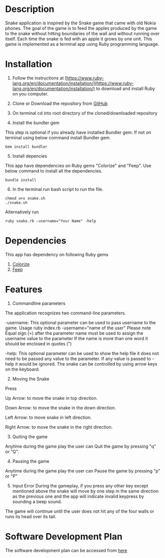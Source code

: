 # Description
Snake application is inspired by the Snake game that came with old Nokia phones. 
The goal of the game is to feed the apples produced by the game to the snake without hitting boundaries of the wall and without running over itself. Each time the snake is fed with an apple it grows by one unit.
This game is implemented as a terminal app using Ruby programming language.
# Installation
1. Follow the instructions at [https://www.ruby-lang.org/en/documentation/installation/](https://www.ruby-lang.org/en/documentation/installation/) to download and install Ruby on you computer.

2. Clone or Download the repository from [GitHub](https://github.com/hirengondhiya/name_snake_game)

3. On terminal cd into root directory of the cloned/downloaded repository

4. Install the bundler gem 

This step is optional if you already have installed Bundler gem.
If not on terminal using below command install Bundler gem.
```
Gem install bundler
```
5. Install depencies

This app have dependencies on Ruby gems "Colorize" and "Feep". Use below command to install all the dependencies.
```
bundle install
```

6. In the terminal run bash script to run the file.
```
chmod u+x snake.sh
./snake.sh
```
Alternatively run
```
ruby snake.rb -username="Your Name" -help
```
# Dependencies
This app has dependency on following Ruby gems
1. [Colorize](https://rubygems.org/gems/colorize)
2. [Feep](https://rubygems.org/gems/feep)
# Features
1. Commandline parameters

The application recognizes two command-line parameters.

-username: This optional parameter can be used to pass username to the game. Usage ruby index.rb -username="name of the user" Please note Equal sign (=) after the parameter name must be used to assign the username value to the parameter If the name is more than one word it should be enclosed in quotes (")

-help: This optional parameter can be used to show the help file it does not need to be passed any value to the parameter. If any value is passed to -help it would be ignored.
The snake can be controlled by using arrow keys on the keyboard. 

2. Moving the Snake

Press

Up Arrow: to move the snake in top direction.

Down Arrow: to move the snake in the down direction.

Left Arrow: to move snake in left direction.

Right Arrow: to move the snake in the right direction.

3. Quiting the game

Anytime during the game play the user can Quit the game by pressing "q" or "Q".

4. Pausing the game

Anytime during the game play the user can Pause the game by pressing "p" or "P"

5. Input Error
During the gameplay, if you press any other key except mentioned above the snake will move by one step in the same direction as the previous one and the app will indicate invalid keypress by sounding a beep sound.

The game will continue until the user does not hit any of the four walls or runs its head over its tail.
# Software Development Plan
The software development plan can be accessed from [here](./documentation/development-plan.md)
